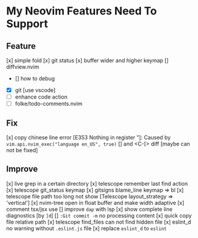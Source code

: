 # My Neovim Features Need To Support

## Feature

[x] simple fold
[x] git status
[x] buffer wider and higher keymap
[] diffview.nvim
- [] how to debug
- [x] git [use vscode]
- [ ] enhance code action
- [ ] folke/todo-comments.nvim

## Fix

[x] copy chinese line error [E353 Nothing in register "]: Caused by `vim.api.nvim_exec("language en_US", true)`
[] <Esc> and <C-[> diff [maybe can not be fixed]

## Improve

[x] live grep in a certain directory
[x] telescope remember last find action
[x] telescope git_status keymap
[x] gitsigns blame_line keymap => <leader>bl
[x] telescope file path too long not show [Telescope layout_strategy => 'vertical']
[x] nvim-tree open in float buffer and make width adaptive
[x] comment tsx/jsx use
[] improve `dap` with lsp
[x] show complete line diagnostics [by `]d`]
[] `:Git commit -m` no processing content
[x] quick copy file relative path
[x] telescope find_files can not find hidden file
[x] eslint_d no warning without `.eslint.js` file
[x] replace `eslint_d` to `eslint`
